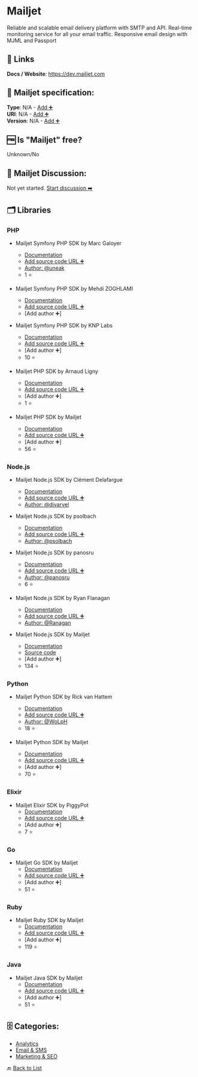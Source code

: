 # Mailjet
Reliable and scalable email delivery platform with SMTP and API. 
Real-time monitoring service for all your email traffic. 
Responsive email design with MJML and Passport

##  🔗 Links
**Docs / Website**: https://dev.mailjet.com

## 🧬 Mailjet specification:
**Type**: N/A - [Add ➕](https://github.com/apis-list/apis-list/edit/main/apis-list.yaml)  
**URI**: N/A - [Add ➕](https://github.com/apis-list/apis-list/edit/main/apis-list.yaml)  
**Version**: N/A - [Add ➕](https://github.com/apis-list/apis-list/edit/main/apis-list.yaml)

## 🆓 Is "Mailjet" free?
 Unknown/No 

## 💬 Mailjet Discussion:
Not yet started. [Start discussion ➡️](https://github.com/apis-list/apis-list/discussions/new)

## 🗂️ Libraries
### PHP
- Mailjet Symfony PHP SDK by Marc Galoyer
    - [Documentation](https://github.com/uneak/MailjetBundle)
    - [Add source code URL ➕]()
    - [Author: @uneak](https://github.com/uneak)
    - 1 ⭐

- Mailjet Symfony PHP SDK by Mehdi ZOGHLAMI
    - [Documentation](https://github.com/Vooodoo/MailJetBundle)
    - [Add source code URL ➕]()
    - [Add author ➕]

- Mailjet Symfony PHP SDK by KNP Labs
    - [Documentation](https://github.com/KnpLabs/KnpMailjetBundle)
    - [Add source code URL ➕]()
    - [Add author ➕]
    - 10 ⭐

- Mailjet PHP SDK by Arnaud Ligny
    - [Documentation](https://github.com/Narno/Mailjet-API)
    - [Add source code URL ➕]()
    - [Add author ➕]
    - 1 ⭐

- Mailjet PHP SDK by Mailjet
    - [Documentation](https://github.com/mailjet/mailjet-apiv3-php-simple)
    - [Add source code URL ➕]()
    - [Add author ➕]
    - 56 ⭐

### Node.js
- Mailjet Node.js SDK by Clément Delafargue
    - [Documentation](https://github.com/divarvel/node-mailjet-v3)
    - [Add source code URL ➕]()
    - [Author: @divarvel](https://github.com/divarvel)

- Mailjet Node.js SDK by psolbach
    - [Documentation](https://github.com/psolbach/node-mailjet)
    - [Add source code URL ➕]()
    - [Author: @psolbach](https://github.com/psolbach)

- Mailjet Node.js SDK by panosru
    - [Documentation](https://github.com/panosru/node-mailjet)
    - [Add source code URL ➕]()
    - [Author: @panosru](https://github.com/panosru)
    - 6 ⭐

- Mailjet Node.js SDK by Ryan Flanagan
    - [Documentation](https://github.com/Ranagan/node-mailjet-api)
    - [Add source code URL ➕]()
    - [Author: @Ranagan](https://github.com/Ranagan)

- Mailjet Node.js SDK by Mailjet
    - [Documentation](https://github.com/mailjet/mailjet-apiv3-nodejs)
    - [Source code](https://github.com/mailjet/mailjet-apiv3-nodejs)
    - [Add author ➕]
    - 134 ⭐

### Python
- Mailjet Python SDK by Rick van Hattem
    - [Documentation](https://github.com/WoLpH/mailjet)
    - [Add source code URL ➕]()
    - [Author: @WoLpH](https://github.com/WoLpH)
    - 18 ⭐

- Mailjet Python SDK by Mailjet
    - [Documentation](https://github.com/mailjet/mailjet-apiv3-python)
    - [Add source code URL ➕]()
    - [Add author ➕]
    - 70 ⭐

### Elixir
- Mailjet Elixir SDK by PiggyPot
    - [Documentation](https://github.com/PiggyPot/mailjex)
    - [Add source code URL ➕]()
    - [Add author ➕]
    - 7 ⭐

### Go
- Mailjet Go SDK by Mailjet
    - [Documentation](https://github.com/mailjet/mailjet-apiv3-go)
    - [Add source code URL ➕]()
    - [Add author ➕]
    - 51 ⭐

### Ruby
- Mailjet Ruby SDK by Mailjet
    - [Documentation](https://github.com/mailjet/mailjet-gem)
    - [Add source code URL ➕]()
    - [Add author ➕]
    - 119 ⭐

### Java
- Mailjet Java SDK by Mailjet
    - [Documentation](https://github.com/mailjet/mailjet-apiv3-java)
    - [Add source code URL ➕]()
    - [Add author ➕]
    - 51 ⭐


## 🗄️ Categories:
- [Analytics](https://github.com/apis-list/apis-list#analytics-)
- [Email & SMS](https://github.com/apis-list/apis-list#email--sms-)
- [Marketing & SEO](https://github.com/apis-list/apis-list#marketing--seo-)

🔙  [Back to List](https://github.com/apis-list/apis-list)
